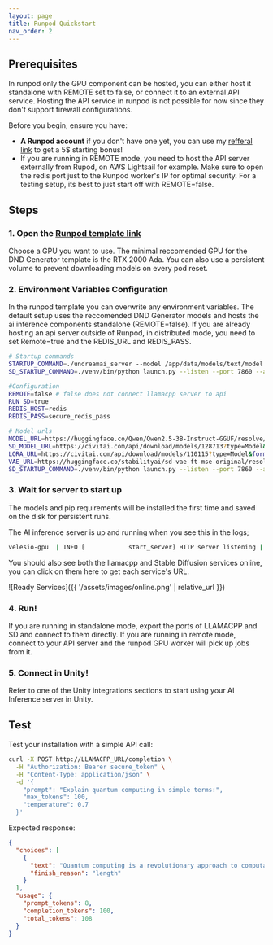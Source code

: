 ```yaml
---
layout: page
title: Runpod Quickstart
nav_order: 2
---
```


## Prerequisites

In runpod only the GPU component can be hosted, you can either host it standalone with REMOTE set to false, or connect it to an external API service. Hosting the API service in runpod is not possible for now since they don't support firewall configurations.

Before you begin, ensure you have:

- **A Runpod account** if you don't have one yet, you can use my [refferal link](https://runpod.io?ref=muhg2w55) to get a 5$ starting bonus!
- If you are running in REMOTE mode, you need to host the API server externally from Rupod, on AWS Lightsail for example. Make sure to open the redis port just to the Runpod worker's IP for optimal security. For a testing setup, its best to just start off with REMOTE=false.


## Steps

### 1. Open the [Runpod template link](https://console.runpod.io/hub/template/velesio-ai-server?id=8yqg0h6ps1)

Choose a GPU you want to use. The minimal reccomended GPU for the DND Generator template is the RTX 2000 Ada. You can also use a persistent volume to prevent downloading models on every pod reset.

### 2. Environment Variables Configuration

In the runpod template you can overwrite any environment variables. The default setup uses the reccomended DND Generator models and hosts the ai inference components standalone (REMOTE=false). If you are already hosting an api server outside of Runpod, in distributed mode, you need to set Remote=true and the REDIS_URL and REDIS_PASS.

```bash
# Startup commands
STARTUP_COMMAND=./undreamai_server --model /app/data/models/text/model.gguf --host 0.0.0.0 --port 1337 --gpu-layers 37 --template chatml
SD_STARTUP_COMMAND=./venv/bin/python launch.py --listen --port 7860 --api --nowebui --skip-torch-cuda-test --no-half-vae --medvram --xformers --skip-version-check

#Configuration
REMOTE=false # false does not connect llamacpp server to api
RUN_SD=true
REDIS_HOST=redis
REDIS_PASS=secure_redis_pass

# Model urls
MODEL_URL=https://huggingface.co/Qwen/Qwen2.5-3B-Instruct-GGUF/resolve/main/qwen2.5-3b-instruct-q8_0.gguf
SD_MODEL_URL=https://civitai.com/api/download/models/128713?type=Model&format=SafeTensor&size=pruned&fp=fp16
LORA_URL=https://civitai.com/api/download/models/110115?type=Model&format=SafeTensor
VAE_URL=https://huggingface.co/stabilityai/sd-vae-ft-mse-original/resolve/main/vae-ft-mse-840000-ema-pruned.safetensors
SD_STARTUP_COMMAND=./venv/bin/python launch.py --listen --port 7860 --api --skip-torch-cuda-test --no-half-vae --medvram --xformers --skip-version-check
```

### 3. Wait for server to start up

The models and pip requirements will be installed the first time and saved on the disk for persistent runs.

The AI inference server is up and running when you see this in the logs;
```bash
velesio-gpu  | INFO [            start_server] HTTP server listening | tid="135629304680448" timestamp=1760540334 n_threads_http="11" port="1337" hostname="0.0.0.0"
```

You should also see both the llamacpp and Stable Diffusion services online, you can click on them here to get each service's URL.

![Ready Services]({{ '/assets/images/online.png' | relative_url }})

### 4. Run!

If you are running in standalone mode, export the ports of LLAMACPP and SD and connect to them directly. If you are running in remote mode, connect to your API server and the runpod GPU worker will pick up jobs from it.

### 5. Connect in Unity!

Refer to one of the Unity integrations sections to start using your AI Inference server in Unity.

## Test

Test your installation with a simple API call:

```bash
curl -X POST http://LLAMACPP_URL/completion \
  -H "Authorization: Bearer secure_token" \
  -H "Content-Type: application/json" \
  -d '{
    "prompt": "Explain quantum computing in simple terms:",
    "max_tokens": 100,
    "temperature": 0.7
  }'
```

Expected response:
```json
{
  "choices": [
    {
      "text": "Quantum computing is a revolutionary approach to computation...",
      "finish_reason": "length"
    }
  ],
  "usage": {
    "prompt_tokens": 8,
    "completion_tokens": 100,
    "total_tokens": 108
  }
}
```